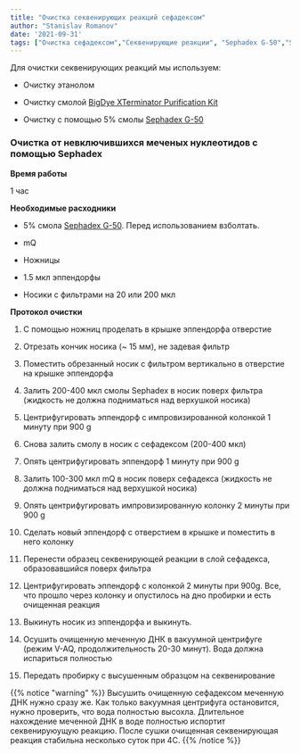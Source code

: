 ```yaml
---
title: "Очистка секвенирующих реакций сефадексом"
author: "Stanislav Romanov"
date: '2021-09-31'
tags: ["Очистка сефадексом","Секвенирующие реакции", "Sephadex G-50","Sephadex"]
---
```


Для очистки секвенирующих реакций мы используем:

-   Очистку этанолом

-   Очистку смолой [BigDye XTerminator Purification Kit](https://www.tcd.ie/medicine/psychiatry/assets/doc/BDx-Protocol-Summary.pdf)

-   Очистку с помощью 5% смолы [Sephadex G-50](/labreagents/sephadex)

### **Очистка от невключившихся меченых нуклеотидов с помощью Sephadex**

**Время работы**

1 час

**Необходимые расходники**

-   5% смола [Sephadex G-50](/labreagents/sephadex). Перед использованием взболтать.

-   mQ

-   Ножницы

-   1.5 мкл эппендорфы

-   Носики с фильтрами на 20 или 200 мкл

**Протокол очистки**

1.  С помощью ножниц проделать в крышке эппендорфа отверстие

2.  Отрезать кончик носика (\~ 15 мм), не задевая фильтр

3.  Поместить обрезанный носик с фильтром вертикально в отверстие на крышке эппендорфа

4.  Залить 200-400 мкл смолы Sephadex в носик поверх фильтра (жидкость не должна подниматься над верхушкой носика)

5.  Центрифугировать эппендорф с импровизированной колонкой 1 минуту при 900 g

6.  Снова залить смолу в носик с сефадексом (200-400 мкл)

7.  Опять центрифугировать эппендорф 1 минуту при 900 g

8.  Залить 100-300 мкл mQ в носик поверх сефадекса (жидкость не должна подниматься над верхушкой носика)

9.  Опять центрифугировать импровизированную колонку 2 минуты при 900 g

10. Сделать новый эппендорф с отверстием в крышке и поместить в него колонку

11. Перенести образец секвенирующей реакции в слой сефадекса, образовавшийся поверх фильтра

12. Центрифугировать эппендорф с колонкой 2 минуты при 900g. Все, что прошло через колонку и опустилось на дно пробирки и есть очищенная реакция

13. Выкинуть носик из эппендорфа и выкинуть.

14. Осушить очищенную меченную ДНК в вакуумной центрифуге (режим V-AQ, продолжительность 20-30 минут). Вода должна испариться полностью

15. Передать пробирку с высушенным образцом на секвенирование

{{% notice "warning" %}}
Высушить очищенную сефадексом меченную ДНК нужно сразу же. Как только вакуумная центрифуга остановится, нужно проверить, что вода полностью высохла. Длительное нахождение меченной ДНК в воде полностью испортит секвенируюущую реакцию. После сушки очищенная секвенирующая реакция стабильна несколько суток при 4С.
{{% /notice %}}
